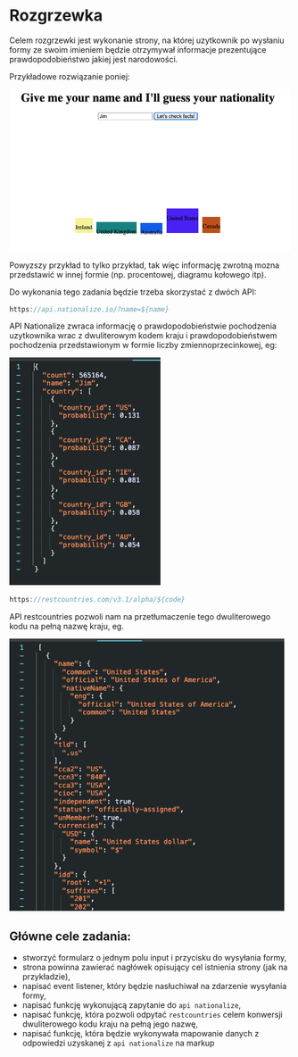 # Rozgrzewka

Celem rozgrzewki jest wykonanie strony, na której uzytkownik po wysłaniu formy ze swoim imieniem
będzie otrzymywał informacje prezentujące prawdopodobieństwo jakiej jest narodowości.

Przykładowe rozwiązanie poniej:

![please provide description](./example/example_solution.png)

Powyzszy przykład to tylko przykład, tak więc informację zwrotną mozna przedstawić w innej formie (np. procentowej, diagramu kołowego itp).

Do wykonania tego zadania będzie trzeba skorzystać z dwóch API:

```javascript
https://api.nationalize.io/?name=${name}
```

API Nationalize zwraca informację o prawdopodobieństwie pochodzenia uzytkownika wrac z dwuliterowym kodem kraju i prawdopodobieństwem pochodzenia przedstawionym w formie liczby zmiennoprzecinkowej, eg:

![please provide description](./example/nationalize_api_response.png)

```javascript
https://restcountries.com/v3.1/alpha/${code}
```

API restcountries pozwoli nam na przetłumaczenie tego dwuliterowego kodu na pełną nazwę kraju, eg.

![please provide description](./example/restcountries_response.png)

## Główne cele zadania:

-  stworzyć formularz o jednym polu input i przycisku do wysyłania formy,
-  strona powinna zawierać nagłówek opisujący cel istnienia strony (jak na przykładzie),
-  napisać event listener, który będzie nasłuchiwał na zdarzenie wysyłania formy,
-  napisać funkcję wykonującą zapytanie do `api nationalize`,
-  napisać funkcję, która pozwoli odpytać `restcountries` celem konwersji dwuliterowego kodu kraju na pełną jego nazwę,
-  napisać funkcję, która będzie wykonywała mapowanie danych z odpowiedzi uzyskanej z `api nationalize` na markup
